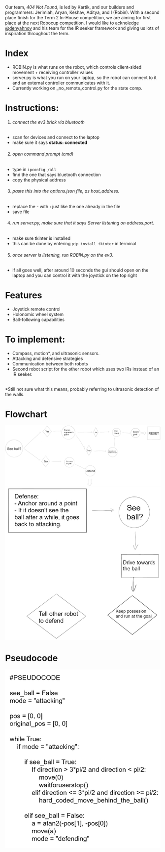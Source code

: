 Our team, *404 Not Found*, is led by Kartik, and our builders and programmers: Jerimiah, Aryan, Keshav, Aditya, and I (Robin). With a second place finish for the Term 2 In-House competition, we are aiming for first place at the next Robocup competition. I would like to acknoledge [@denyahnov](https://github.com/denyahnov) and his team for the IR seeker framework and giving us lots of inspiration throughout the term.

# Index
  * ROBIN.py is what runs on the robot, which controls client-sided movement + receiving controller values
  * server.py is what you run on your laptop, so the robot can connect to it and an external controller communicates with it.
  * Currently working on _no_remote_control.py for the state comp.

# Instructions:
1. <h6>connect the ev3 brick via bluetooth</h6>
  * scan for devices and connect to the laptop
  * make sure it says **status: connected**
2. <h6>open command prompt (cmd)</h6>
  * type in `ipconfig /all`
  * find the one that says bluetooth connection
  * copy the physical address
3. <h6>paste this into the options.json file, as host_address.</h6>
  * replace the **-** with **:** just like the one already in the file
  * save file
4. <h6>run server.py, make sure that it says Server listening on address:port.</h6>
  * make sure tkinter is installed
  * this can be done by entering `pip install tkinter` in terminal
5. <h6>once server is listening, run ROBIN.py on the ev3.</h6>
  * if all goes well, after around 10 seconds the gui should open on the laptop and you can control it with the joystick on the top right

# Features
- Joystick remote control
- Holonomic wheel system
- Ball-following capabilities

# To implement:
- Compass, motion*, and ultrasonic sensors.
- Attacking and defensive strategies
- Communication between both robots
- Second robot script for the other robot which uses two IRs instead of an IR seeker.<br>
<br>
*Still not sure what this means, probably referring to ultrasonic detection of the walls.

# Flowchart
![Flowchart](/assets/img1.png?raw=true "Flowchart")
![Defense](/assets/img2.png?raw=true "Defense")
# Pseudocode
![Pseudocode](/assets/img3.png?raw=true "Pseudocode")
